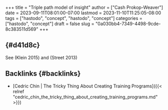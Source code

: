 +++
title = "Triple path model of insight"
author = ["Cash Prokop-Weaver"]
date = 2023-09-11T08:01:00-07:00
lastmod = 2023-11-10T11:25:05-08:00
tags = ["hastodo", "concept", "hastodo", "concept"]
categories = ["hastodo", "concept"]
draft = false
slug = "0a030bb4-7349-4498-9cde-8c383511d569"
+++

##  {#d41d8c}

See (Klein 2015) and (Street 2013)


## Backlinks {#backlinks}

-   [Cedric Chin | The Tricky Thing About Creating Training Programs]({{< relref "cedric_chin_the_tricky_thing_about_creating_training_programs.md" >}})
